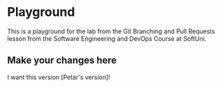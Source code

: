 # Playground
This is a playground for the lab from the Git Branching and Pull Requests lesson from the Software Engineering and DevOps Course at SoftUni.

## Make your changes here
I want this version [Petar's version]!
